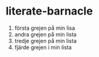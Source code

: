 # literate-barnacle
1. första grejen på min lisa 
2. andra grejen på min lista
3. tredje grejen på min lista 
4. fjärde grejen i min lista